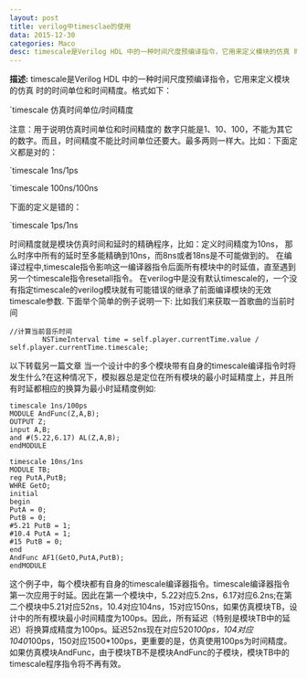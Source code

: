 ```yaml
---
layout: post
title: verilog中timesclae的使用
data: 2015-12-30
categories: Maco
desc: timescale是Verilog HDL 中的一种时间尺度预编译指令，它用来定义模块的仿真 时的时间单位和时间精度...
---
```




**描述:**
timescale是Verilog HDL 中的一种时间尺度预编译指令，它用来定义模块的仿真 时的时间单位和时间精度。格式如下：

`timescale  仿真时间单位/时间精度

注意：用于说明仿真时间单位和时间精度的 数字只能是1、10、100，不能为其它的数字。而且，时间精度不能比时间单位还要大。最多两则一样大。比如：下面定义都是对的：

`timescale   1ns/1ps

`timescale   100ns/100ns

下面的定义是错的：

`timescale  1ps/1ns

时间精度就是模块仿真时间和延时的精确程序，比如：定义时间精度为10ns， 那么时序中所有的延时至多能精确到10ns，而8ns或者18ns是不可能做到的。
在编译过程中,timescale指令影响这一编译器指令后面所有模块中的时延值，直至遇到另一个timescale指令resetall指令。
在verilog中是没有默认timescale的，一个没有指定timescale的verilog模块就有可能错误的继承了前面编译模块的无效timescale参数.
下面举个简单的例子说明一下:
比如我们来获取一首歌曲的当前时间

```
//计算当前音乐时间
        NSTimeInterval time = self.player.currentTime.value / self.player.currentTime.timescale;
```
以下转载另一篇文章
当一个设计中的多个模块带有自身的timescale编译指令时将发生什么?在这种情况下，模拟器总是定位在所有模块的最小时延精度上，并且所有时延都相应的换算为最小时延精度例如:

```
timescale 1ns/100ps
MODULE AndFunc(Z,A,B);
OUTPUT Z;
input A,B;
and #(5.22,6.17) AL(Z,A,B);
endMODULE

timescale 10ns/1ns
MODULE TB;
reg PutA,PutB;
WHRE GetO;
initial
begin
PutA = 0;
PutB = 0;
#5.21 PutB = 1;
#10.4 PutA = 1;
#15 PutB = 0;
end
AndFunc AF1(GetO,PutA,PutB);
endMODULE
```

这个例子中，每个模块都有自身的timescale编译器指令。timescale编译器指令第一次应用于时延。因此在第一个模块中，5.22对应5.2ns，6.17对应6.2ns;在第二个模块中5.21对应52ns，10.4对应104ns，15对应150ns，如果仿真模块TB，设计中的所有模块最小时间精度为100ps。因此，所有延迟（特别是模块TB中的延迟）将换算成精度为100ps。延迟52ns现在对应520*100ps，104对应1040*100ps，150对应1500*100ps，更重要的是，仿真使用100ps为时间精度。如果仿真模块AndFunc，由于模块TB不是模块AndFunc的子模块，模块TB中的timescale程序指令将不再有效。